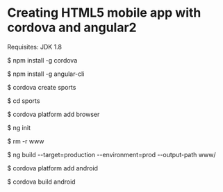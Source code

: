 # Creating HTML5 mobile app with cordova and angular2 

Requisites: JDK 1.8 



$ npm install -g cordova

$ npm install -g angular-cli

$ cordova create sports

$ cd sports

$ cordova platform add browser

$ ng init

$ rm -r www

$ ng build --target=production --environment=prod --output-path www/

$ cordova platform add android

$ cordova build android
